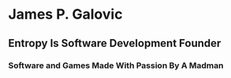 # James P. Galovic
## Entropy Is Software Development Founder
### Software and Games Made With Passion By A Madman